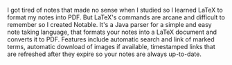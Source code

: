 I got tired of notes that made no sense when I studied so I learned LaTeX to format my notes into PDF. But LaTeX's commands are arcane and difficult to remember so I created Notable. It's a Java parser for a simple and easy note taking language, that formats your notes into a LaTeX document and converts it to PDF. Features include automatic search and link of marked terms, automatic download of images if available, timestamped links that are refreshed after they expire so your notes are always up-to-date.